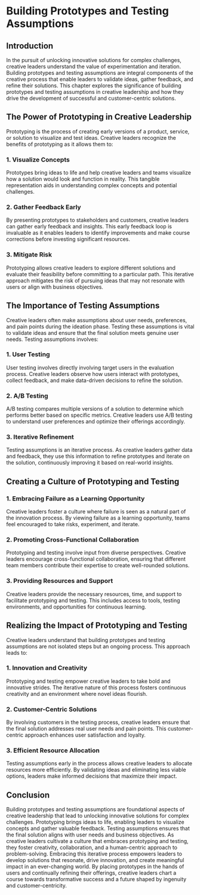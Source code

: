 # Building Prototypes and Testing Assumptions

## Introduction

In the pursuit of unlocking innovative solutions for complex challenges, creative leaders understand the value of experimentation and iteration. Building prototypes and testing assumptions are integral components of the creative process that enable leaders to validate ideas, gather feedback, and refine their solutions. This chapter explores the significance of building prototypes and testing assumptions in creative leadership and how they drive the development of successful and customer-centric solutions.

## The Power of Prototyping in Creative Leadership

Prototyping is the process of creating early versions of a product, service, or solution to visualize and test ideas. Creative leaders recognize the benefits of prototyping as it allows them to:

### 1\. **Visualize Concepts**

Prototypes bring ideas to life and help creative leaders and teams visualize how a solution would look and function in reality. This tangible representation aids in understanding complex concepts and potential challenges.

### 2\. **Gather Feedback Early**

By presenting prototypes to stakeholders and customers, creative leaders can gather early feedback and insights. This early feedback loop is invaluable as it enables leaders to identify improvements and make course corrections before investing significant resources.

### 3\. **Mitigate Risk**

Prototyping allows creative leaders to explore different solutions and evaluate their feasibility before committing to a particular path. This iterative approach mitigates the risk of pursuing ideas that may not resonate with users or align with business objectives.

## The Importance of Testing Assumptions

Creative leaders often make assumptions about user needs, preferences, and pain points during the ideation phase. Testing these assumptions is vital to validate ideas and ensure that the final solution meets genuine user needs. Testing assumptions involves:

### 1\. **User Testing**

User testing involves directly involving target users in the evaluation process. Creative leaders observe how users interact with prototypes, collect feedback, and make data-driven decisions to refine the solution.

### 2\. **A/B Testing**

A/B testing compares multiple versions of a solution to determine which performs better based on specific metrics. Creative leaders use A/B testing to understand user preferences and optimize their offerings accordingly.

### 3\. **Iterative Refinement**

Testing assumptions is an iterative process. As creative leaders gather data and feedback, they use this information to refine prototypes and iterate on the solution, continuously improving it based on real-world insights.

## Creating a Culture of Prototyping and Testing

### 1\. **Embracing Failure as a Learning Opportunity**

Creative leaders foster a culture where failure is seen as a natural part of the innovation process. By viewing failure as a learning opportunity, teams feel encouraged to take risks, experiment, and iterate.

### 2\. **Promoting Cross-Functional Collaboration**

Prototyping and testing involve input from diverse perspectives. Creative leaders encourage cross-functional collaboration, ensuring that different team members contribute their expertise to create well-rounded solutions.

### 3\. **Providing Resources and Support**

Creative leaders provide the necessary resources, time, and support to facilitate prototyping and testing. This includes access to tools, testing environments, and opportunities for continuous learning.

## Realizing the Impact of Prototyping and Testing

Creative leaders understand that building prototypes and testing assumptions are not isolated steps but an ongoing process. This approach leads to:

### 1\. **Innovation and Creativity**

Prototyping and testing empower creative leaders to take bold and innovative strides. The iterative nature of this process fosters continuous creativity and an environment where novel ideas flourish.

### 2\. **Customer-Centric Solutions**

By involving customers in the testing process, creative leaders ensure that the final solution addresses real user needs and pain points. This customer-centric approach enhances user satisfaction and loyalty.

### 3\. **Efficient Resource Allocation**

Testing assumptions early in the process allows creative leaders to allocate resources more efficiently. By validating ideas and eliminating less viable options, leaders make informed decisions that maximize their impact.

## Conclusion

Building prototypes and testing assumptions are foundational aspects of creative leadership that lead to unlocking innovative solutions for complex challenges. Prototyping brings ideas to life, enabling leaders to visualize concepts and gather valuable feedback. Testing assumptions ensures that the final solution aligns with user needs and business objectives. As creative leaders cultivate a culture that embraces prototyping and testing, they foster creativity, collaboration, and a human-centric approach to problem-solving. Embracing this iterative process empowers leaders to develop solutions that resonate, drive innovation, and create meaningful impact in an ever-changing world. By placing prototypes in the hands of users and continually refining their offerings, creative leaders chart a course towards transformative success and a future shaped by ingenuity and customer-centricity.
